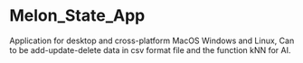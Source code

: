 # Melon_State_App
Application for desktop and cross-platform MacOS Windows and Linux, Can to be add-update-delete data in csv format file and the function kNN for AI.

